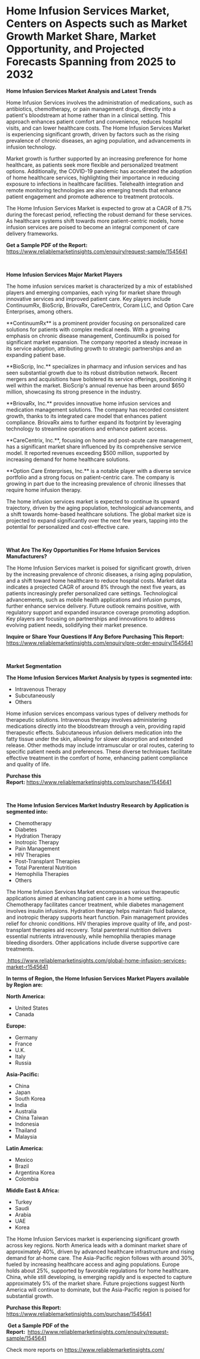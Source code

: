 <p><h1>Home Infusion Services Market, Centers on Aspects such as Market Growth Market Share, Market Opportunity, and Projected Forecasts Spanning from 2025 to 2032</h1></p><p><strong>Home Infusion Services Market Analysis and Latest Trends</strong></p>
<p><p>Home Infusion Services involves the administration of medications, such as antibiotics, chemotherapy, or pain management drugs, directly into a patient's bloodstream at home rather than in a clinical setting. This approach enhances patient comfort and convenience, reduces hospital visits, and can lower healthcare costs. The Home Infusion Services Market is experiencing significant growth, driven by factors such as the rising prevalence of chronic diseases, an aging population, and advancements in infusion technology.</p><p>Market growth is further supported by an increasing preference for home healthcare, as patients seek more flexible and personalized treatment options. Additionally, the COVID-19 pandemic has accelerated the adoption of home healthcare services, highlighting their importance in reducing exposure to infections in healthcare facilities. Telehealth integration and remote monitoring technologies are also emerging trends that enhance patient engagement and promote adherence to treatment protocols.</p><p>The Home Infusion Services Market is expected to grow at a CAGR of 8.7% during the forecast period, reflecting the robust demand for these services. As healthcare systems shift towards more patient-centric models, home infusion services are poised to become an integral component of care delivery frameworks.</p></p>
<p><strong>Get a Sample PDF of the Report:&nbsp;</strong> <a href="https://www.reliablemarketinsights.com/enquiry/request-sample/1545641?utm_campaign=2636&utm_medium=2&utm_source=Github&utm_content=ia&utm_term=03032025&utm_id=home-infusion-services">https://www.reliablemarketinsights.com/enquiry/request-sample/1545641</a></p>
<p>&nbsp;</p>
<p><strong>Home Infusion Services Major Market Players</strong></p>
<p><p>The home infusion services market is characterized by a mix of established players and emerging companies, each vying for market share through innovative services and improved patient care. Key players include ContinuumRx, BioScrip, BriovaRx, CareCentrix, Coram LLC, and Option Care Enterprises, among others.</p><p>**ContinuumRx** is a prominent provider focusing on personalized care solutions for patients with complex medical needs. With a growing emphasis on chronic disease management, ContinuumRx is poised for significant market expansion. The company reported a steady increase in its service adoption, attributing growth to strategic partnerships and an expanding patient base.</p><p>**BioScrip, Inc.** specializes in pharmacy and infusion services and has seen substantial growth due to its robust distribution network. Recent mergers and acquisitions have bolstered its service offerings, positioning it well within the market. BioScrip's annual revenue has been around $650 million, showcasing its strong presence in the industry.</p><p>**BriovaRx, Inc.** provides innovative home infusion services and medication management solutions. The company has recorded consistent growth, thanks to its integrated care model that enhances patient compliance. BriovaRx aims to further expand its footprint by leveraging technology to streamline operations and enhance patient access.</p><p>**CareCentrix, Inc.**, focusing on home and post-acute care management, has a significant market share influenced by its comprehensive service model. It reported revenues exceeding $500 million, supported by increasing demand for home healthcare solutions.</p><p>**Option Care Enterprises, Inc.** is a notable player with a diverse service portfolio and a strong focus on patient-centric care. The company is growing in part due to the increasing prevalence of chronic illnesses that require home infusion therapy.</p><p>The home infusion services market is expected to continue its upward trajectory, driven by the aging population, technological advancements, and a shift towards home-based healthcare solutions. The global market size is projected to expand significantly over the next few years, tapping into the potential for personalized and cost-effective care.</p></p>
<p>&nbsp;</p>
<p><strong>What Are The Key Opportunities For Home Infusion Services Manufacturers?</strong></p>
<p><p>The Home Infusion Services market is poised for significant growth, driven by the increasing prevalence of chronic diseases, a rising aging population, and a shift toward home healthcare to reduce hospital costs. Market data indicates a projected CAGR of around 8% through the next five years, as patients increasingly prefer personalized care settings. Technological advancements, such as mobile health applications and infusion pumps, further enhance service delivery. Future outlook remains positive, with regulatory support and expanded insurance coverage promoting adoption. Key players are focusing on partnerships and innovations to address evolving patient needs, solidifying their market presence.</p></p>
<p><strong>Inquire or Share Your Questions If Any Before Purchasing This Report:</strong> <a href="https://www.reliablemarketinsights.com/enquiry/pre-order-enquiry/1545641?utm_campaign=2636&utm_medium=2&utm_source=Github&utm_content=ia&utm_term=03032025&utm_id=home-infusion-services">https://www.reliablemarketinsights.com/enquiry/pre-order-enquiry/1545641</a></p>
<p>&nbsp;</p>
<p><strong>Market Segmentation</strong></p>
<p><strong>The Home Infusion Services Market Analysis by types is segmented into:</strong></p>
<p><ul><li>Intravenous Therapy</li><li>Subcutaneously</li><li>Others</li></ul></p>
<p><p>Home infusion services encompass various types of delivery methods for therapeutic solutions. Intravenous therapy involves administering medications directly into the bloodstream through a vein, providing rapid therapeutic effects. Subcutaneous infusion delivers medication into the fatty tissue under the skin, allowing for slower absorption and extended release. Other methods may include intramuscular or oral routes, catering to specific patient needs and preferences. These diverse techniques facilitate effective treatment in the comfort of home, enhancing patient compliance and quality of life.</p></p>
<p><strong>Purchase this Report:&nbsp;</strong><a href="https://www.reliablemarketinsights.com/purchase/1545641?utm_campaign=2636&utm_medium=2&utm_source=Github&utm_content=ia&utm_term=03032025&utm_id=home-infusion-services">https://www.reliablemarketinsights.com/purchase/1545641</a></p>
<p>&nbsp;</p>
<p><strong>The Home Infusion Services Market Industry Research by Application is segmented into:</strong></p>
<p><ul><li>Chemotherapy</li><li>Diabetes</li><li>Hydration Therapy</li><li>Inotropic Therapy</li><li>Pain Management</li><li>HIV Therapies</li><li>Post-Transplant Therapies</li><li>Total Parenteral Nutrition</li><li>Hemophilia Therapies</li><li>Others</li></ul></p>
<p><p>The Home Infusion Services Market encompasses various therapeutic applications aimed at enhancing patient care in a home setting. Chemotherapy facilitates cancer treatment, while diabetes management involves insulin infusions. Hydration therapy helps maintain fluid balance, and inotropic therapy supports heart function. Pain management provides relief for chronic conditions. HIV therapies improve quality of life, and post-transplant therapies aid recovery. Total parenteral nutrition delivers essential nutrients intravenously, while hemophilia therapies manage bleeding disorders. Other applications include diverse supportive care treatments.</p></p>
<p><a href="https://www.reliablemarketinsights.com/global-home-infusion-services-market-r1545641?utm_campaign=2636&utm_medium=2&utm_source=Github&utm_content=ia&utm_term=03032025&utm_id=home-infusion-services">&nbsp;https://www.reliablemarketinsights.com/global-home-infusion-services-market-r1545641</a></p>
<p><strong>In terms of Region, the Home Infusion Services Market Players available by Region are:</strong></p>
<p>
    <p> <strong> North America: </strong>
        <ul>
            <li>United States</li>
            <li>Canada</li>
        </ul>
        </p> 
    <p> <strong> Europe: </strong>
        <ul>
            <li>Germany</li>
            <li>France</li>
            <li>U.K.</li>
            <li>Italy</li>
            <li>Russia</li>
        </ul>
        </p> 
    <p> <strong> Asia-Pacific: </strong>
        <ul>
            <li>China</li>
            <li>Japan</li>
            <li>South Korea</li>
            <li>India</li>
            <li>Australia</li>
            <li>China Taiwan</li>
            <li>Indonesia</li>
            <li>Thailand</li>
            <li>Malaysia</li>
        </ul>
        </p> 
    <p> <strong> Latin America: </strong>
        <ul>
            <li>Mexico</li>
            <li>Brazil</li>
            <li>Argentina Korea</li>
            <li>Colombia</li>
        </ul>
        </p> 
    <p> <strong> Middle East & Africa: </strong>
        <ul>
            <li>Turkey</li>
            <li>Saudi</li>
            <li>Arabia</li>
            <li>UAE</li>
            <li>Korea</li>
        </ul>
    </p>
    </p>
<p><p>The Home Infusion Services market is experiencing significant growth across key regions. North America leads with a dominant market share of approximately 40%, driven by advanced healthcare infrastructure and rising demand for at-home care. The Asia-Pacific region follows with around 30%, fueled by increasing healthcare access and aging populations. Europe holds about 25%, supported by favorable regulations for home healthcare. China, while still developing, is emerging rapidly and is expected to capture approximately 5% of the market share. Future projections suggest North America will continue to dominate, but the Asia-Pacific region is poised for substantial growth.</p></p>
<p><strong>Purchase this Report: </strong><a href="https://www.reliablemarketinsights.com/purchase/1545641?utm_campaign=2636&utm_medium=2&utm_source=Github&utm_content=ia&utm_term=03032025&utm_id=home-infusion-services">https://www.reliablemarketinsights.com/purchase/1545641</a></p>
<p>&nbsp;<strong>Get a Sample PDF of the Report:&nbsp;&nbsp;</strong><a href="https://www.reliablemarketinsights.com/enquiry/request-sample/1545641?utm_campaign=2636&utm_medium=2&utm_source=Github&utm_content=ia&utm_term=03032025&utm_id=home-infusion-services">https://www.reliablemarketinsights.com/enquiry/request-sample/1545641</a></p>
<p><strong></strong></p>
<p>Check more reports on <a href="https://www.reliablemarketinsights.com/?utm_campaign=2636&utm_medium=2&utm_source=Github&utm_content=ia&utm_term=03032025&utm_id=home-infusion-services">https://www.reliablemarketinsights.com/</a></p>